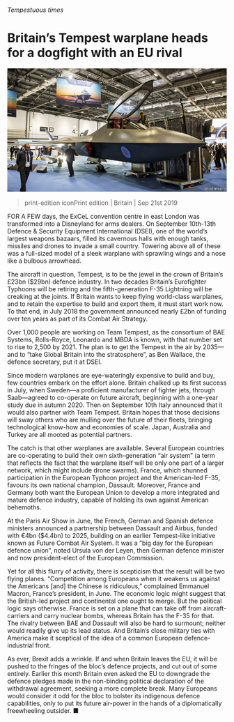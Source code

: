 ###### Tempestuous times

# Britain’s Tempest warplane heads for a dogfight with an EU rival 

![image](images/20190921_BRP006_0.jpg) 

> print-edition iconPrint edition | Britain | Sep 21st 2019 

FOR A FEW days, the ExCeL convention centre in east London was transformed into a Disneyland for arms dealers. On September 10th-13th Defence & Security Equipment International (DSEI), one of the world’s largest weapons bazaars, filled its cavernous halls with enough tanks, missiles and drones to invade a small country. Towering above all of these was a full-sized model of a sleek warplane with sprawling wings and a nose like a bulbous arrowhead. 

The aircraft in question, Tempest, is to be the jewel in the crown of Britain’s £23bn ($29bn) defence industry. In two decades Britain’s Eurofighter Typhoons will be retiring and the fifth-generation F-35 Lightning will be creaking at the joints. If Britain wants to keep flying world-class warplanes, and to retain the expertise to build and export them, it must start work now. To that end, in July 2018 the government announced nearly £2bn of funding over ten years as part of its Combat Air Strategy. 

Over 1,000 people are working on Team Tempest, as the consortium of BAE Systems, Rolls-Royce, Leonardo and MBDA is known, with that number set to rise to 2,500 by 2021. The plan is to get the Tempest in the air by 2035—and to “take Global Britain into the stratosphere”, as Ben Wallace, the defence secretary, put it at DSEI. 

Since modern warplanes are eye-wateringly expensive to build and buy, few countries embark on the effort alone. Britain chalked up its first success in July, when Sweden—a proficient manufacturer of fighter jets, through Saab—agreed to co-operate on future aircraft, beginning with a one-year study due in autumn 2020. Then on September 10th Italy announced that it would also partner with Team Tempest. Britain hopes that those decisions will sway others who are mulling over the future of their fleets, bringing technological know-how and economies of scale. Japan, Australia and Turkey are all mooted as potential partners. 

The catch is that other warplanes are available. Several European countries are co-operating to build their own sixth-generation “air system” (a term that reflects the fact that the warplane itself will be only one part of a larger network, which might include drone swarms). France, which shunned participation in the European Typhoon project and the American-led F-35, favours its own national champion, Dassault. Moreover, France and Germany both want the European Union to develop a more integrated and mature defence industry, capable of holding its own against American behemoths. 

At the Paris Air Show in June, the French, German and Spanish defence ministers announced a partnership between Dassault and Airbus, funded with €4bn ($4.4bn) to 2025, building on an earlier Tempest-like initiative known as Future Combat Air System. It was a “big day for the European defence union”, noted Ursula von der Leyen, then German defence minister and now president-elect of the European Commission. 

Yet for all this flurry of activity, there is scepticism that the result will be two flying planes. “Competition among Europeans when it weakens us against the Americans [and] the Chinese is ridiculous,” complained Emmanuel Macron, France’s president, in June. The economic logic might suggest that the British-led project and continental one ought to merge. But the political logic says otherwise. France is set on a plane that can take off from aircraft-carriers and carry nuclear bombs, whereas Britain has the F-35 for that. The rivalry between BAE and Dassault will also be hard to surmount; neither would readily give up its lead status. And Britain’s close military ties with America make it sceptical of the idea of a common European defence-industrial front. 

As ever, Brexit adds a wrinkle. If and when Britain leaves the EU, it will be pushed to the fringes of the bloc’s defence projects, and cut out of some entirely. Earlier this month Britain even asked the EU to downgrade the defence pledges made in the non-binding political declaration of the withdrawal agreement, seeking a more complete break. Many Europeans would consider it odd for the bloc to bolster its indigenous defence capabilities, only to put its future air-power in the hands of a diplomatically freewheeling outsider. ■ 


